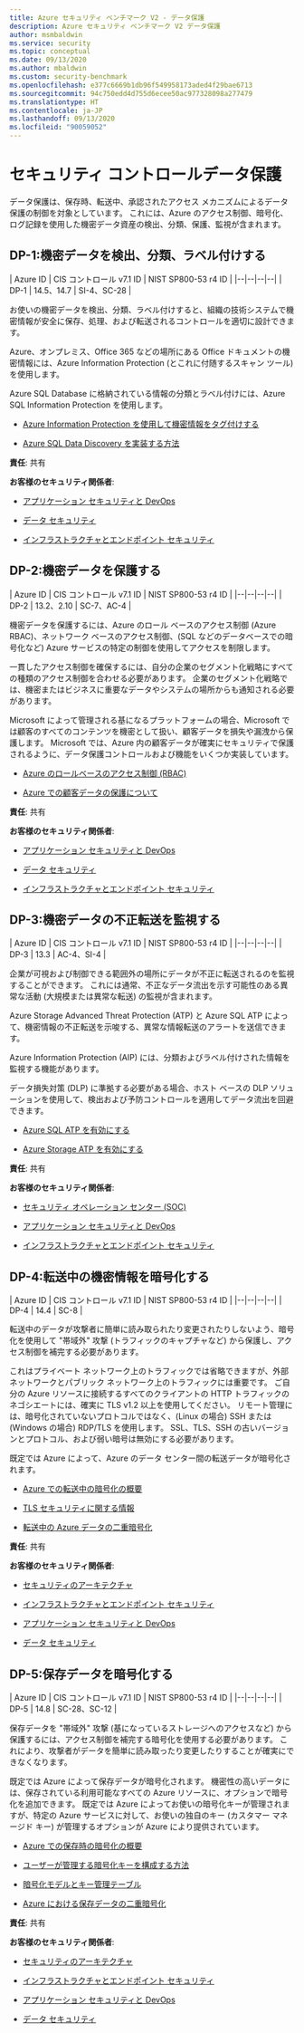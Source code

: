 ```yaml
---
title: Azure セキュリティ ベンチマーク V2 - データ保護
description: Azure セキュリティ ベンチマーク V2 データ保護
author: msmbaldwin
ms.service: security
ms.topic: conceptual
ms.date: 09/13/2020
ms.author: mbaldwin
ms.custom: security-benchmark
ms.openlocfilehash: e377c6669b1db96f549958173aded4f29bae6713
ms.sourcegitcommit: 94c750edd4d755d6ecee50ac977328098a277479
ms.translationtype: HT
ms.contentlocale: ja-JP
ms.lasthandoff: 09/13/2020
ms.locfileid: "90059052"
---
```

# <a name="security-control-data-protection"></a>セキュリティ コントロールデータ保護

データ保護は、保存時、転送中、承認されたアクセス メカニズムによるデータ保護の制御を対象としています。 これには、Azure のアクセス制御、暗号化、ログ記録を使用した機密データ資産の検出、分類、保護、監視が含まれます。

## <a name="dp-1-discovery-classify-and-label-sensitive-data"></a>DP-1:機密データを検出、分類、ラベル付けする

| Azure ID | CIS コントロール v7.1 ID | NIST SP800-53 r4 ID |
|--|--|--|--|
| DP-1 | 14.5、14.7 | SI-4、SC-28 |

お使いの機密データを検出、分類、ラベル付けすると、組織の技術システムで機密情報が安全に保存、処理、および転送されるコントロールを適切に設計できます。 

Azure、オンプレミス、Office 365 などの場所にある Office ドキュメントの機密情報には、Azure Information Protection (とこれに付随するスキャン ツール) を使用します。 

Azure SQL Database に格納されている情報の分類とラベル付けには、Azure SQL Information Protection を使用します。

- [Azure Information Protection を使用して機密情報をタグ付けする](/azure/information-protection/what-is-information-protection) 

- [Azure SQL Data Discovery を実装する方法](/azure/sql-database/sql-database-data-discovery-and-classification)

**責任**: 共有

**お客様のセキュリティ関係者**:

- [アプリケーション セキュリティと DevOps](/azure/cloud-adoption-framework/organize/cloud-security-application-security-devsecops)  

- [データ セキュリティ](/azure/cloud-adoption-framework/organize/cloud-security-data-security) 

- [インフラストラクチャとエンドポイント セキュリティ](/azure/cloud-adoption-framework/organize/cloud-security-infrastructure-endpoint)

## <a name="dp-2-protect-sensitive-data"></a>DP-2:機密データを保護する

| Azure ID | CIS コントロール v7.1 ID | NIST SP800-53 r4 ID |
|--|--|--|--|
| DP-2 | 13.2、2.10 | SC-7、AC-4 |

機密データを保護するには、Azure のロール ベースのアクセス制御 (Azure RBAC)、ネットワーク ベースのアクセス制御、(SQL などのデータベースでの暗号化など) Azure サービスの特定の制御を使用してアクセスを制限します。 

一貫したアクセス制御を確保するには、自分の企業のセグメント化戦略にすべての種類のアクセス制御を合わせる必要があります。 企業のセグメント化戦略では、機密またはビジネスに重要なデータやシステムの場所からも通知される必要があります。

Microsoft によって管理される基になるプラットフォームの場合、Microsoft では顧客のすべてのコンテンツを機密として扱い、顧客データを損失や漏洩から保護します。 Microsoft では、Azure 内の顧客データが確実にセキュリティで保護されるように、データ保護コントロールおよび機能をいくつか実装しています。

- [Azure のロールベースのアクセス制御 (RBAC)](../../role-based-access-control/overview.md)

- [Azure での顧客データの保護について](../fundamentals/protection-customer-data.md)

**責任**: 共有

**お客様のセキュリティ関係者**:

- [アプリケーション セキュリティと DevOps](/azure/cloud-adoption-framework/organize/cloud-security-application-security-devsecops) 

- [データ セキュリティ](/azure/cloud-adoption-framework/organize/cloud-security-data-security)

- [インフラストラクチャとエンドポイント セキュリティ](/azure/cloud-adoption-framework/organize/cloud-security-infrastructure-endpoint)

## <a name="dp-3-monitor-for-unauthorized-transfer-of-sensitive-data"></a>DP-3:機密データの不正転送を監視する

| Azure ID | CIS コントロール v7.1 ID | NIST SP800-53 r4 ID |
|--|--|--|--|
| DP-3 | 13.3 | AC-4、SI-4 |

企業が可視および制御できる範囲外の場所にデータが不正に転送されるのを監視することができます。 これには通常、不正なデータ流出を示す可能性のある異常な活動 (大規模または異常な転送) の監視が含まれます。 

Azure Storage Advanced Threat Protection (ATP) と Azure SQL ATP によって、機密情報の不正転送を示唆する、異常な情報転送のアラートを送信できます。 

Azure Information Protection (AIP) には、分類およびラベル付けされた情報を監視する機能があります。 

データ損失対策 (DLP) に準拠する必要がある場合、ホスト ベースの DLP ソリューションを使用して、検出および予防コントロールを適用してデータ流出を回避できます。

- [Azure SQL ATP を有効にする](../../azure-sql/database/threat-detection-overview.md)

- [Azure Storage ATP を有効にする](https://docs.microsoft.com/azure/storage/common/storage-advanced-threat-protection?tabs=azure-security-center)

**責任**: 共有

**お客様のセキュリティ関係者**:

- [セキュリティ オペレーション センター (SOC)](/azure/cloud-adoption-framework/organize/cloud-security) 

- [アプリケーション セキュリティと DevOps](/azure/cloud-adoption-framework/organize/cloud-security-application-security-devsecops) 

- [インフラストラクチャとエンドポイント セキュリティ](/azure/cloud-adoption-framework/organize/cloud-security-infrastructure-endpoint)

## <a name="dp-4-encrypt-sensitive-information-in-transit"></a>DP-4:転送中の機密情報を暗号化する

| Azure ID | CIS コントロール v7.1 ID | NIST SP800-53 r4 ID |
|--|--|--|--|
| DP-4 | 14.4 | SC-8 |

転送中のデータが攻撃者に簡単に読み取られたり変更されたりしないよう、暗号化を使用して "帯域外" 攻撃 (トラフィックのキャプチャなど) から保護し、アクセス制御を補完する必要があります。 

これはプライベート ネットワーク上のトラフィックでは省略できますが、外部ネットワークとパブリック ネットワーク上のトラフィックには重要です。 ご自分の Azure リソースに接続するすべてのクライアントの HTTP トラフィックのネゴシエートには、確実に TLS v1.2 以上を使用してください。 リモート管理には、暗号化されていないプロトコルではなく、(Linux の場合) SSH または (Windows の場合) RDP/TLS を使用します。 SSL、TLS、SSH の古いバージョンとプロトコル、および弱い暗号は無効にする必要があります。  

既定では Azure によって、Azure のデータ センター間の転送データが暗号化されます。 

- [Azure での転送中の暗号化の概要](../fundamentals/encryption-overview.md#encryption-of-data-in-transit)

- [TLS セキュリティに関する情報](/security/engineering/solving-tls1-problem)

- [転送中の Azure データの二重暗号化](../fundamentals/double-encryption.md#data-in-transit)

**責任**: 共有

**お客様のセキュリティ関係者**:

- [セキュリティのアーキテクチャ](/azure/cloud-adoption-framework/organize/cloud-security-architecture) 

- [インフラストラクチャとエンドポイント セキュリティ](/azure/cloud-adoption-framework/organize/cloud-security-infrastructure-endpoint)

- [アプリケーション セキュリティと DevOps](/azure/cloud-adoption-framework/organize/cloud-security-application-security-devsecops) 

- [データ セキュリティ](/azure/cloud-adoption-framework/organize/cloud-security-data-security)

## <a name="dp-5-encrypt-sensitive-data-at-rest"></a>DP-5:保存データを暗号化する

| Azure ID | CIS コントロール v7.1 ID | NIST SP800-53 r4 ID |
|--|--|--|--|
| DP-5 | 14.8 | SC-28、SC-12 |

保存データを "帯域外" 攻撃 (基になっているストレージへのアクセスなど) から保護するには、アクセス制御を補完する暗号化を使用する必要があります。 これにより、攻撃者がデータを簡単に読み取ったり変更したりすることが確実にできなくなります。 

既定では Azure によって保存データが暗号化されます。 機密性の高いデータには、保存されている利用可能なすべての Azure リソースに、オプションで暗号化を追加できます。 既定では Azure によってお使いの暗号化キーが管理されますが、特定の Azure サービスに対して、お使いの独自のキー (カスタマー マネージド キー) が管理するオプションが Azure により提供されています。

- [Azure での保存時の暗号化の概要](../fundamentals/encryption-atrest.md#encryption-at-rest-in-microsoft-cloud-services)

- [ユーザーが管理する暗号化キーを構成する方法](../../storage/common/storage-encryption-keys-portal.md)

- [暗号化モデルとキー管理テーブル](../fundamentals/encryption-models.md)

- [Azure における保存データの二重暗号化](../fundamentals/double-encryption.md#data-at-rest)

**責任**: 共有

**お客様のセキュリティ関係者**:

- [セキュリティのアーキテクチャ](/azure/cloud-adoption-framework/organize/cloud-security-architecture) 

- [インフラストラクチャとエンドポイント セキュリティ](/azure/cloud-adoption-framework/organize/cloud-security-infrastructure-endpoint)

- [アプリケーション セキュリティと DevOps](/azure/cloud-adoption-framework/organize/cloud-security-application-security-devsecops)

- [データ セキュリティ](/azure/cloud-adoption-framework/organize/cloud-security-data-security)

